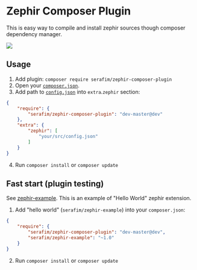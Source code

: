 <p align="center">

# Zephir Composer Plugin

This is easy way to compile and install zephir sources though composer dependency manager.

<img src="https://habrastorage.org/files/861/58f/35f/86158f35f42643b9a05793f1c58598c1.gif">
</p>

## Usage

1) Add plugin: `composer require serafim/zephir-composer-plugin`
2) Open your [`composer.json`](https://getcomposer.org/doc/01-basic-usage.md).
3) Add path to [`config.json`](https://docs.zephir-lang.com/en/latest/config.html) into `extra`.`zephir` section:
```json
{
    "require": {
        "serafim/zephir-composer-plugin": "dev-master@dev"    
    },
    "extra": {
        "zephir": [
            "your/src/config.json"            
        ]
    }
}
```
4) Run `composer install` or `composer update`

## Fast start (plugin testing)

See [zephir-example](https://github.com/SerafimArts/zephir-example). 
This is an example of "Hello World" zephir extension.

1) Add "hello world" (`serafim/zephir-example`) into your `composer.json`:
```json
{
    "require": {
        "serafim/zephir-composer-plugin": "dev-master@dev",
        "serafim/zephir-example": "~1.0"
    }
}
```
2) Run `composer install` or `composer update`
